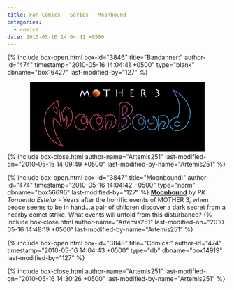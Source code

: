 ```yaml
---
title: Fan Comics - Series - Moonbound
categories:
  - comics
date: 2010-05-16 14:04:41 +0500
---
```

{% include box-open.html box-id="3846" title="Bandanner:" author-id="474" timestamp="2010-05-16 14:04:41 +0500" type="blank" dbname="box16427" last-modified-by="127" %}
<center>
<img src="/comics/series/moonbound/moonbound.png" />
</center>
{% include box-close.html author-name="Artemis251" last-modified-on="2010-05-16 14:09:49 +0500" last-modified-by-name="Artemis251" %}

{% include box-open.html box-id="3847" title="Moonbound:" author-id="474" timestamp="2010-05-16 14:04:42 +0500" type="norm" dbname="box56696" last-modified-by="127" %}
<b><u>Moonbound</u></b> by <i>PK Tormenta Estelar</i> - Years after the horrific events of MOTHER 3, when peace seems to be in hand...a pair of children discover a dark secret from a nearby comet strike. What events will unfold from this disturbance?
{% include box-close.html author-name="Artemis251" last-modified-on="2010-05-16 14:48:19 +0500" last-modified-by-name="Artemis251" %}

{% include box-open.html box-id="3848" title="Comics:" author-id="474" timestamp="2010-05-16 14:04:43 +0500" type="db" dbname="box14919" last-modified-by="127" %}
<center><navigator search="`Content` LIKE 'Moonbound%'" display="no" quantity="50" section="description" /><displaytor mode="twocolumnlist" /></center>
{% include box-close.html author-name="Artemis251" last-modified-on="2010-05-16 14:30:26 +0500" last-modified-by-name="Artemis251" %}
